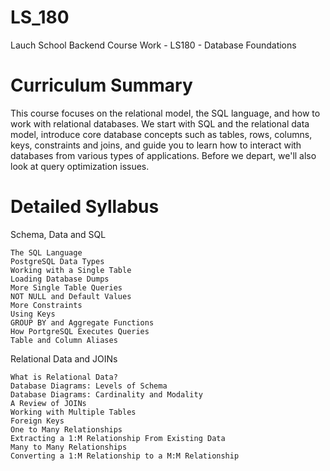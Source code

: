 # LS_180
Lauch School Backend Course Work - LS180 - Database Foundations

# Curriculum Summary
This course focuses on the relational model, the SQL language, and
how to work with relational databases. We start with SQL and the
relational data model, introduce core database concepts such as
tables, rows, columns, keys, constraints and joins, and guide you
to learn how to interact with databases from various types of
applications. Before we depart, we'll also look at query
optimization issues.

# Detailed Syllabus
Schema, Data and SQL

    The SQL Language
    PostgreSQL Data Types
    Working with a Single Table
    Loading Database Dumps
    More Single Table Queries
    NOT NULL and Default Values
    More Constraints
    Using Keys
    GROUP BY and Aggregate Functions
    How PortgreSQL Executes Queries
    Table and Column Aliases

Relational Data and JOINs

    What is Relational Data?
    Database Diagrams: Levels of Schema
    Database Diagrams: Cardinality and Modality
    A Review of JOINs
    Working with Multiple Tables
    Foreign Keys
    One to Many Relationships
    Extracting a 1:M Relationship From Existing Data
    Many to Many Relationships
    Converting a 1:M Relationship to a M:M Relationship

